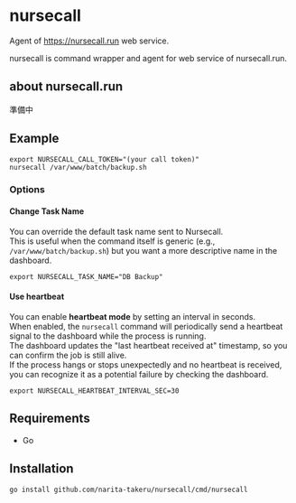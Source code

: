 # nursecall
Agent of https://nursecall.run web service.

nursecall is command wrapper and agent for web service of nursecall.run.

## about nursecall.run

準備中

## Example

```
export NURSECALL_CALL_TOKEN="(your call token)"
nursecall /var/www/batch/backup.sh
```

### Options

#### Change Task Name

You can override the default task name sent to Nursecall.  
This is useful when the command itself is generic (e.g., `/var/www/batch/backup.sh`) but you want a more descriptive name in the dashboard.  

```
export NURSECALL_TASK_NAME="DB Backup"
```

#### Use heartbeat

You can enable **heartbeat mode** by setting an interval in seconds.  
When enabled, the `nursecall` command will periodically send a heartbeat signal to the dashboard while the process is running.  
The dashboard updates the "last heartbeat received at" timestamp, so you can confirm the job is still alive.  
If the process hangs or stops unexpectedly and no heartbeat is received, you can recognize it as a potential failure by checking the dashboard.  


```
export NURSECALL_HEARTBEAT_INTERVAL_SEC=30
```

## Requirements

- Go

## Installation

```
go install github.com/narita-takeru/nursecall/cmd/nursecall
```


